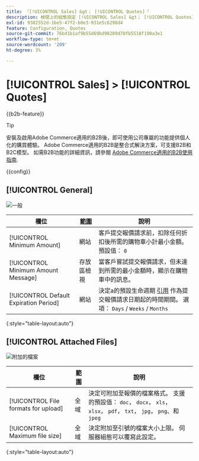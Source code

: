 ```yaml
---
title: 『[!UICONTROL Sales] &gt； [!UICONTROL Quotes]『
description: 檢閱上的組態設定 [!UICONTROL Sales] &gt； [!UICONTROL Quotes] 商務管理員頁面。
exl-id: 9382552d-1be5-47f2-b0e3-931e5c6298d4
feature: Configuration, Quotes
source-git-commit: 76bd1b1af9b55d69bd98209d70fb5518f190a3e1
workflow-type: tm+mt
source-wordcount: '209'
ht-degree: 3%

---
```


# [!UICONTROL Sales] > [!UICONTROL Quotes]

{{b2b-feature}}

>[!TIP]
>
>安裝及啟用Adobe Commerce適用的B2B後，即可使用公司專屬的功能提供個人化的購買體驗。 Adobe Commerce適用的B2B是整合式解決方案，可支援B2B和B2C模型。 如需B2B功能的詳細資訊，請參閱 [Adobe Commerce適用的B2B使用指南](https://experienceleague.adobe.com/docs/commerce-admin/b2b/introduction.html).

{{config}}

<!-- [Quotes](https://docs.magento.com/user-guide/sales/quotes.html) -->

## [!UICONTROL General]

![一般](./assets/quotes-general.png)<!-- zoom -->

| 欄位 | [範圍](../../getting-started/websites-stores-views.md#scope-settings) | 說明 |
|--- |--- |--- |
| [!UICONTROL Minimum Amount] | 網站 | 客戶提交報價請求前，扣除任何折扣後所需的購物車小計最小金額。 預設值： `0` |
| [!UICONTROL Minimum Amount Message] | 存放區檢視 | 當客戶嘗試提交報價請求，但未達到所需的最小金額時，顯示在購物車中的訊息。 |
| [!UICONTROL Default Expiration Period] | 網站 | 決定a的預設生命週期 [引用](../../b2b/quote-price-negotiation.md) 作為提交報價請求日期起的時間期間。 選項： `Days` / `Weeks` / `Months` |

{:style=&quot;table-layout:auto&quot;}

## [!UICONTROL Attached Files]

![附加的檔案](./assets/quotes-attached-files.png)<!-- zoom -->

| 欄位 | [範圍](../../getting-started/websites-stores-views.md#scope-settings) | 說明 |
|--- |--- |--- |
| [!UICONTROL File formats for upload] | 全域 | 決定可附加至報價的檔案格式。 支援的預設值： `doc`， `docx`， `xls`， `xlsx`， `pdf`， `txt`， `jpg`， `png`、和 `jpeg` |
| [!UICONTROL Maximum file size] | 全域 | 決定附加至引號的檔案大小上限。 伺服器組態可以覆寫此設定。 |

{:style=&quot;table-layout:auto&quot;}
